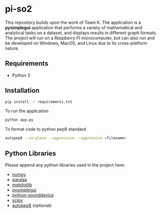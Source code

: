 # pi-so2

This repository builds upon the work of Team K. The application is a **pysimplegui** application that performs a variety of mathematical and analytical tasks on a dataset, and displays results in different graph formats. The project will run on a _Raspberry Pi_ microcomputer, but can also run and be developed on Windows, MacOS, and Linux due to its cross-platform nature.

## Requirements

- Python 3

## Installation

```bash
pip install -r requirements.txt
```

To run the application

```bash
python app.py
```

To format code to python pep8 standard

```bash
autopep8 --in-place --aggressive --aggressive <filename>
```

## Python Libraries

Please append any python libraries used in the project here:

- [numpy](https://numpy.org/doc/stable/)
- [pandas](https://pandas.pydata.org/)
- [matplotlib](https://matplotlib.org/contents.html)
- [pysimplegui](https://pysimplegui.readthedocs.io/en/latest/cookbook/)
- [python-sounddevice](https://python-sounddevice.readthedocs.io/en/0.3.15/index.html)
- [scipy](https://www.scipy.org/docs.html)
- [autopep8](https://github.com/peter-evans/autopep8) (optional)
